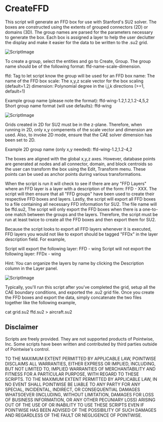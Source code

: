 # CreateFFD

This script will generate an FFD box for use with Stanford's SU2 solver. The
boxes are constructed using the extents of grouped connectors (2D) or domains
(3D). The group names are parsed for the parameters necessary to generate the
box. Each box is assigned a layer to help the user declutter the display and
make it easier for the data to be written to the .su2 grid.

![ScriptImage](https://raw.github.com/pointwise/CreateFFD/master/Grid.png)

To create a group, select the entities and go to Create, Group. The group
name should be of the following format: ffd-name-scale-dimension.

ffd:       Tag to let script know the group will be used for an FFD box
name:      The name of the FFD box
scale:     The x,y,z scale vector for the box scaling (default=1.2)
dimension: Polynomial degree in the i,j,k directions (>=1, default=1)

Example group name (please note the format): ffd-wing-1.2,1.2,1.2-4,5,2
Short group name format (will use defaults): ffd-wing

![ScriptImage](https://raw.github.com/pointwise/CreateFFD/master/Group.png)

Grids created in 2D for SU2 must be in the z-plane. Therefore, when running
in 2D, only x,y compenents of the scale vector and dimension are used. Also,
to invoke 2D mode, ensure that the CAE solver dimension has been set to 2D.

Example 2D group name (only x,y needed): ffd-wing-1.2,1.2-4,2

The boxes are aligned with the global x,y,z axes. However, database points
are generated at nodes and all connector, domain, and block centroids so
the user can transform the box using the Edit, Transform menu. These points
can be used as anchor points during various transformations.

When the script is run it will check to see if there are any "FFD Layers"
where an FFD layer is a layer with a description of the form: FFD - XXX.
The script will then ensure that all "FFD groups" have been used to create
their respective FFD boxes and layers. Lastly, the script will export all
FFD boxes to a file containing all necessary FFD information for SU2. The
file name will be ffd.su2, The script will only export the FFD boxes when
there is a one-to-one match between the groups and the layers. Therefore,
the script must be run at least twice to create all the FFD boxes and then
export them for SU2.

Because the script looks to export all FFD layers whenever it is executed,
FFD layers you would not like to export should be tagged "FFDx" in the
layer description field. For example,

Script will export the following layer:     FFD - wing
Script will not export the following layer: FFDx - wing

Hint: You can organize the layers by name by clicking the Description
column in the Layer panel.

![ScriptImage](https://raw.github.com/pointwise/CreateFFD/master/Layers.png)

Typically, you'll run this script after you've completed the grid, setup
all the CAE boundary conditions, and exported the .su2 grid file. Once
you create the FFD boxes and export the data, simply concatenate the two
files together like the following example,

cat grid.su2 ffd.su2 > aircraft.su2

## Disclaimer
Scripts are freely provided. They are not supported products of
Pointwise, Inc. Some scripts have been written and contributed by third
parties outside of Pointwise's control.

TO THE MAXIMUM EXTENT PERMITTED BY APPLICABLE LAW, POINTWISE DISCLAIMS
ALL WARRANTIES, EITHER EXPRESS OR IMPLIED, INCLUDING, BUT NOT LIMITED
TO, IMPLIED WARRANTIES OF MERCHANTABILITY AND FITNESS FOR A PARTICULAR
PURPOSE, WITH REGARD TO THESE SCRIPTS. TO THE MAXIMUM EXTENT PERMITTED
BY APPLICABLE LAW, IN NO EVENT SHALL POINTWISE BE LIABLE TO ANY PARTY
FOR ANY SPECIAL, INCIDENTAL, INDIRECT, OR CONSEQUENTIAL DAMAGES
WHATSOEVER (INCLUDING, WITHOUT LIMITATION, DAMAGES FOR LOSS OF BUSINESS
INFORMATION, OR ANY OTHER PECUNIARY LOSS) ARISING OUT OF THE USE OF OR
INABILITY TO USE THESE SCRIPTS EVEN IF POINTWISE HAS BEEN ADVISED OF THE
POSSIBILITY OF SUCH DAMAGES AND REGARDLESS OF THE FAULT OR NEGLIGENCE OF
POINTWISE.
	 

